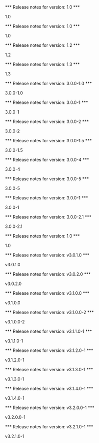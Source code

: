 

*** Release notes for version: 1.0 ***

1.0

*** Release notes for version: 1.0 ***

1.0

*** Release notes for version: 1.2 ***

1.2

*** Release notes for version: 1.3 ***

1.3

*** Release notes for version: 3.0.0-1.0 ***

3.0.0-1.0

*** Release notes for version: 3.0.0-1 ***

3.0.0-1

*** Release notes for version: 3.0.0-2 ***

3.0.0-2

*** Release notes for version: 3.0.0-1.5 ***

3.0.0-1.5

*** Release notes for version: 3.0.0-4 ***

3.0.0-4

*** Release notes for version: 3.0.0-5 ***

3.0.0-5

*** Release notes for version: 3.0.0-1 ***

3.0.0-1

*** Release notes for version: 3.0.0-2.1 ***

3.0.0-2.1

*** Release notes for version: 1.0 ***

1.0

*** Release notes for version: v3.0.1.0 ***

v3.0.1.0

*** Release notes for version: v3.0.2.0 ***

v3.0.2.0

*** Release notes for version: v3.1.0.0 ***

v3.1.0.0

*** Release notes for version: v3.1.0.0-2 ***

v3.1.0.0-2

*** Release notes for version: v3.1.1.0-1 ***

v3.1.1.0-1

*** Release notes for version: v3.1.2.0-1 ***

v3.1.2.0-1

*** Release notes for version: v3.1.3.0-1 ***

v3.1.3.0-1

*** Release notes for version: v3.1.4.0-1 ***

v3.1.4.0-1

*** Release notes for version: v3.2.0.0-1 ***

v3.2.0.0-1

*** Release notes for version: v3.2.1.0-1 ***

v3.2.1.0-1